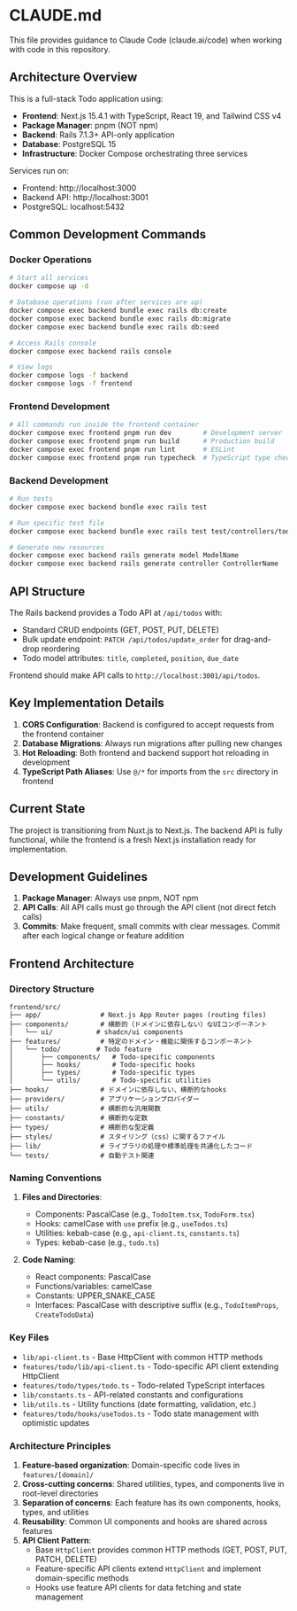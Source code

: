 # CLAUDE.md

This file provides guidance to Claude Code (claude.ai/code) when working with code in this repository.

## Architecture Overview

This is a full-stack Todo application using:
- **Frontend**: Next.js 15.4.1 with TypeScript, React 19, and Tailwind CSS v4
- **Package Manager**: pnpm (NOT npm)
- **Backend**: Rails 7.1.3+ API-only application  
- **Database**: PostgreSQL 15
- **Infrastructure**: Docker Compose orchestrating three services

Services run on:
- Frontend: http://localhost:3000
- Backend API: http://localhost:3001
- PostgreSQL: localhost:5432

## Common Development Commands

### Docker Operations
```bash
# Start all services
docker compose up -d

# Database operations (run after services are up)
docker compose exec backend bundle exec rails db:create
docker compose exec backend bundle exec rails db:migrate
docker compose exec backend bundle exec rails db:seed

# Access Rails console
docker compose exec backend rails console

# View logs
docker compose logs -f backend
docker compose logs -f frontend
```

### Frontend Development
```bash
# All commands run inside the frontend container
docker compose exec frontend pnpm run dev        # Development server
docker compose exec frontend pnpm run build      # Production build
docker compose exec frontend pnpm run lint       # ESLint
docker compose exec frontend pnpm run typecheck  # TypeScript type checking
```

### Backend Development
```bash
# Run tests
docker compose exec backend bundle exec rails test

# Run specific test file
docker compose exec backend bundle exec rails test test/controllers/todos_controller_test.rb

# Generate new resources
docker compose exec backend rails generate model ModelName
docker compose exec backend rails generate controller ControllerName
```

## API Structure

The Rails backend provides a Todo API at `/api/todos` with:
- Standard CRUD endpoints (GET, POST, PUT, DELETE)
- Bulk update endpoint: `PATCH /api/todos/update_order` for drag-and-drop reordering
- Todo model attributes: `title`, `completed`, `position`, `due_date`

Frontend should make API calls to `http://localhost:3001/api/todos`.

## Key Implementation Details

1. **CORS Configuration**: Backend is configured to accept requests from the frontend container
2. **Database Migrations**: Always run migrations after pulling new changes
3. **Hot Reloading**: Both frontend and backend support hot reloading in development
4. **TypeScript Path Aliases**: Use `@/*` for imports from the `src` directory in frontend

## Current State

The project is transitioning from Nuxt.js to Next.js. The backend API is fully functional, while the frontend is a fresh Next.js installation ready for implementation.

## Development Guidelines

1. **Package Manager**: Always use pnpm, NOT npm
2. **API Calls**: All API calls must go through the API client (not direct fetch calls)
3. **Commits**: Make frequent, small commits with clear messages. Commit after each logical change or feature addition

## Frontend Architecture

### Directory Structure
```
frontend/src/
├── app/               # Next.js App Router pages (routing files)
├── components/        # 横断的（ドメインに依存しない）なUIコンポーネント
│   └── ui/           # shadcn/ui components
├── features/          # 特定のドメイン・機能に関係するコンポーネント
│   └── todo/         # Todo feature
│       ├── components/   # Todo-specific components
│       ├── hooks/        # Todo-specific hooks
│       ├── types/        # Todo-specific types
│       └── utils/        # Todo-specific utilities
├── hooks/             # ドメインに依存しない、横断的なhooks
├── providers/         # アプリケーションプロバイダー
├── utils/             # 横断的な汎用関数
├── constants/         # 横断的な定数
├── types/             # 横断的な型定義
├── styles/            # スタイリング（css）に関するファイル
├── lib/               # ライブラリの処理や標準処理を共通化したコード
└── tests/             # 自動テスト関連
```

### Naming Conventions

1. **Files and Directories**:
   - Components: PascalCase (e.g., `TodoItem.tsx`, `TodoForm.tsx`)
   - Hooks: camelCase with `use` prefix (e.g., `useTodos.ts`)
   - Utilities: kebab-case (e.g., `api-client.ts`, `constants.ts`)
   - Types: kebab-case (e.g., `todo.ts`)

2. **Code Naming**:
   - React components: PascalCase
   - Functions/variables: camelCase
   - Constants: UPPER_SNAKE_CASE
   - Interfaces: PascalCase with descriptive suffix (e.g., `TodoItemProps`, `CreateTodoData`)

### Key Files

- `lib/api-client.ts` - Base HttpClient with common HTTP methods
- `features/todo/lib/api-client.ts` - Todo-specific API client extending HttpClient
- `features/todo/types/todo.ts` - Todo-related TypeScript interfaces
- `lib/constants.ts` - API-related constants and configurations
- `lib/utils.ts` - Utility functions (date formatting, validation, etc.)
- `features/todo/hooks/useTodos.ts` - Todo state management with optimistic updates

### Architecture Principles

1. **Feature-based organization**: Domain-specific code lives in `features/[domain]/`
2. **Cross-cutting concerns**: Shared utilities, types, and components live in root-level directories
3. **Separation of concerns**: Each feature has its own components, hooks, types, and utilities
4. **Reusability**: Common UI components and hooks are shared across features
5. **API Client Pattern**: 
   - Base `HttpClient` provides common HTTP methods (GET, POST, PUT, PATCH, DELETE)
   - Feature-specific API clients extend `HttpClient` and implement domain-specific methods
   - Hooks use feature API clients for data fetching and state management